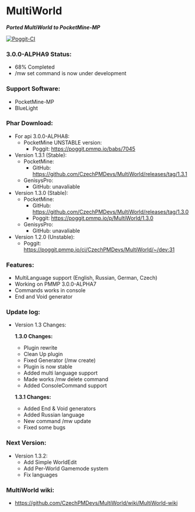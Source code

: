 # MultiWorld

_**Ported MultiWorld to PocketMine-MP**_


[![Poggit-CI](https://poggit.pmmp.io/ci.shield/CzechPMDevs/MultiWorld/MultiWorld)](https://poggit.pmmp.io/ci/CzechPMDevs/MultiWorld/MultiWorld)

### 3.0.0-ALPHA9 Status:
  - 68% Completed
  - /mw set command is now under development

### Support Software:
  - PocketMine-MP
  - BlueLight

### Phar Download:
- For api 3.0.0-ALPHA8:
    - PocketMine UNSTABLE version:
        - Poggit: https://poggit.pmmp.io/babs/7045
- Version 1.3.1 (Stable):
    - PocketMine:
        - GitHub: https://github.com/CzechPMDevs/MultiWorld/releases/tag/1.3.1
    - GenisysPro:
        - GitHub: unavaliable
- Version 1.3.0 (Stable):
    - PocketMine:
        - GitHub: https://github.com/CzechPMDevs/MultiWorld/releases/tag/1.3.0
        - Poggit: https://poggit.pmmp.io/p/MultiWorld/1.3.0
    - GenisysPro:
        - GitHub: unavaliable
- Version 1.2.0 (Unstable):
    - Poggit: https://poggit.pmmp.io/ci/CzechPMDevs/MultiWorld/~/dev:31
    
    
### Features:
  - MultiLanguage support (English, Russian, German, Czech)
  - Working on PMMP 3.0.0-ALPHA7
  - Commands works in console
  - End and Void generator
  

### Update log:

- Version 1.3 Changes:

    **1.3.0 Changes:**
    - Plugin rewrite
    - Clean Up plugin
    - Fixed Generator (/mw create)
    - Plugin is now stable
    - Added multi language support
    - Made works /mw delete command
    - Added ConsoleCommand support
    
    **1.3.1 Changes:**
    - Added End & Void generators
    - Added Russian language
    - New command /mw update
    - Fixed some bugs
  
### Next Version:

- Version 1.3.2:
    - Add Simple WorldEdit
    - Add Per-World Gamemode system
    - Fix languages

  

### MultiWorld wiki:

- https://github.com/CzechPMDevs/MultiWorld/wiki/MultiWorld-wiki
